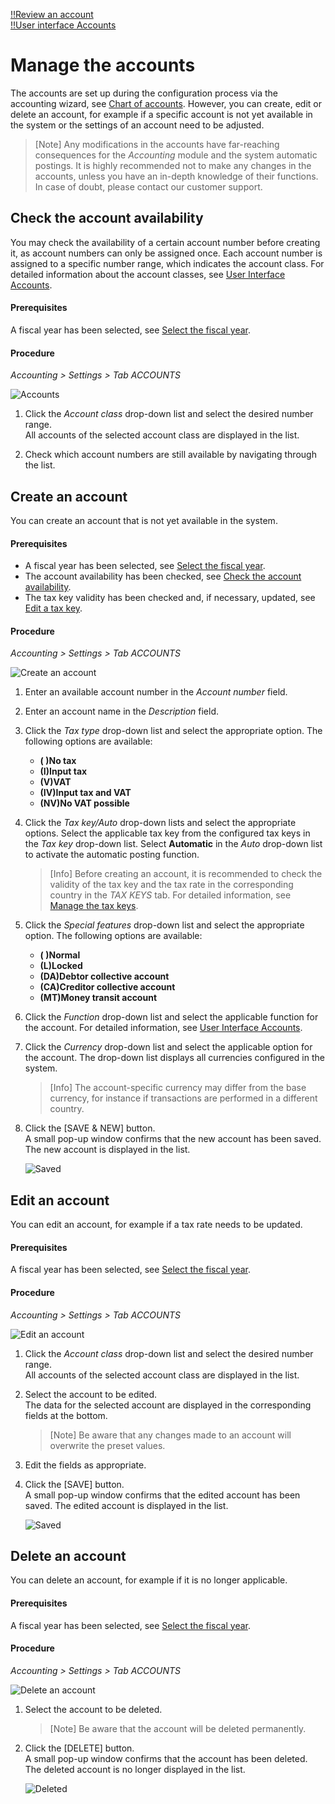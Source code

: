[!!Review an account](../Operation/02_ReviewAccount.md)  
[!!User interface Accounts](../UserInterface/02b_Accounts.md)  

# Manage the accounts

The accounts are set up during the configuration process via the accounting wizard, see [Chart of accounts](./01_RunAccountingWizard.md#chart-of-accounts). However, you can create, edit or delete an account, for example if a specific account is not yet available in the system or the settings of an account need to be adjusted.

> [Note] Any modifications in the accounts have far-reaching consequences for the *Accounting* module and the system automatic postings. It is highly recommended not to make any changes in the accounts, unless you have an in-depth knowledge of their functions. In case of doubt, please contact our customer support.



## Check the account availability

You may check the availability of a certain account number before creating it, as account numbers can only be assigned once. Each account number is assigned to a specific number range, which indicates the account class. For detailed information about the account classes, see [User Interface Accounts](../UserInterface/02b_Accounts.md).

#### Prerequisites

A fiscal year has been selected, see [Select the fiscal year](../Operation/01_SelectFiscalYear.md).

#### Procedure

*Accounting > Settings > Tab ACCOUNTS*

![Accounts](../../Assets/Screenshots/RetailSuiteAccounting/Settings/Accounts/CreateAccount.png "[Accounts]")

1.  Click the  *Account class* drop-down list and select the desired number range.   
    All accounts of the selected account class are displayed in the list.

2. Check which account numbers are still available by navigating through the list.



## Create an account

You can create an account that is not yet available in the system.

#### Prerequisites

- A fiscal year has been selected, see [Select the fiscal year](../Operation/01_SelectFiscalYear.md).
- The account availability has been checked, see [Check the account availability](#check-the-account-availability).
- The tax key validity has been checked and, if necessary, updated, see [Edit a tax key](./02_ManageTaxKeys.md#edit-a-tax-key).

#### Procedure

*Accounting > Settings > Tab ACCOUNTS*

![Create an account](../../Assets/Screenshots/RetailSuiteAccounting/Settings/Accounts/CreateAccount.png "[Create an account]")

1. Enter an available account number in the *Account number* field.

2. Enter an account name in the *Description* field.

3. Click the *Tax type* drop-down list and select the appropriate option. The following options are available:

    - **( )No tax**
    - **(I)Input tax**
    - **(V)VAT**
    - **(IV)Input tax and VAT**
    - **(NV)No VAT possible**

4. Click the *Tax key/Auto* drop-down lists and select the appropriate options. Select the applicable tax key from the configured tax keys in the *Tax key* drop-down list. Select **Automatic** in the *Auto* drop-down list to activate the automatic posting function.

    > [Info] Before creating an account, it is recommended to check the validity of the tax key and the tax rate in the corresponding country in the *TAX KEYS* tab. For detailed information, see [Manage the tax keys](./02_ManageTaxKeys.md).

[comment]: <> (FH: Unsicher, wie die Automatik-Option funktioniert. Stimmt es so wie beschrieben?)

5. Click the *Special features* drop-down list and select the appropriate option. The following options are available:

    - **( )Normal**
    - **(L)Locked**
    - **(DA)Debtor collective account**
    - **(CA)Creditor collective account**
    - **(MT)Money transit account**

6. Click the *Function* drop-down list and select the applicable function for the account. For detailed information, see [User Interface Accounts](../UserInterface/02b_Accounts.md).

7. Click the *Currency* drop-down list and select the applicable option for the account. The drop-down list displays all currencies configured in the system.

    > [Info] The account-specific currency may differ from the base currency, for instance if transactions are performed in a different country.

8. Click the [SAVE & NEW] button.   
    A small pop-up window confirms that the new account has been saved. The new account is displayed in the list.

    ![Saved](../../Assets/Screenshots/RetailSuiteAccounting/Settings/Accounts/Saved.png "[Saved]")



## Edit an account

You can edit an account, for example if a tax rate needs to be updated.

#### Prerequisites

A fiscal year has been selected, see [Select the fiscal year](../Operation/01_SelectFiscalYear.md).

#### Procedure

*Accounting > Settings > Tab ACCOUNTS*

![Edit an account](../../Assets/Screenshots/RetailSuiteAccounting/Settings/Accounts/EditAccount.png "[Edit an account]")

1. Click the  *Account class* drop-down list and select the desired number range.  
    All accounts of the selected account class are displayed in the list.

2. Select the account to be edited.  
    The data for the selected account are displayed in the corresponding fields at the bottom.

    > [Note] Be aware that any changes made to an account will overwrite the preset values.

3. Edit the fields as appropriate.

4. Click the [SAVE] button.   
    A small pop-up window confirms that the edited account has been saved. The edited account is displayed in the list.

    ![Saved](../../Assets/Screenshots/RetailSuiteAccounting/Settings/Accounts/Saved.png "[Saved]")



## Delete an account

You can delete an account, for example if it is no longer applicable.

#### Prerequisites

A fiscal year has been selected, see [Select the fiscal year](../Operation/01_SelectFiscalYear.md).

#### Procedure

*Accounting > Settings > Tab ACCOUNTS*

![Delete an account](../../Assets/Screenshots/RetailSuiteAccounting/Settings/Accounts/EditAccount.png "[Delete an account]")

1. Select the account to be deleted.

    > [Note] Be aware that the account will be deleted permanently.

2. Click the [DELETE] button.  
    A small pop-up window confirms that the account has been deleted. The deleted account is no longer displayed in the list.

    ![Deleted](../../Assets/Screenshots/RetailSuiteAccounting/Settings/Accounts/Deleted.png "[Deleted]")
